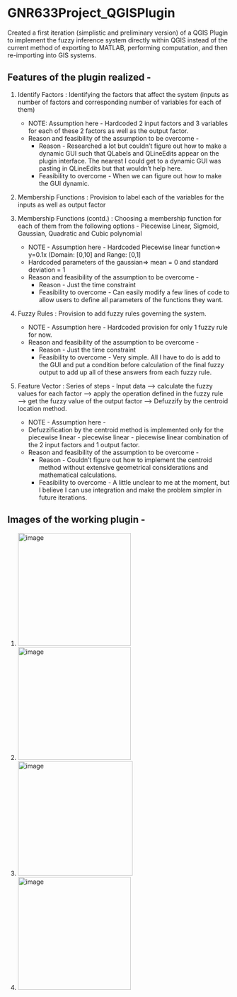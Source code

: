 # GNR633Project_QGISPlugin

Created a first iteration (simplistic and preliminary version) of a QGIS Plugin to implement the fuzzy inference system directly within QGIS instead of the current method of exporting to MATLAB, performing computation, and then re-importing into GIS systems.


## Features of the plugin realized - 

1. Identify Factors : Identifying the factors that affect the system (inputs as number of factors and corresponding number of variables for each of them)
   - NOTE: Assumption here - 
      Hardcoded 2 input factors and 3 variables for each of these 2 factors as well as the output factor.
   - Reason and feasibility of the assumption to be overcome -
     - Reason - Researched a lot but couldn’t figure out how to make a dynamic GUI such that QLabels and QLineEdits appear on the plugin interface. The nearest I could get to a dynamic GUI was pasting in QLineEdits but that wouldn’t help here.
     - Feasibility to overcome - When we can figure out how to make the GUI dynamic.
 
 2. Membership Functions : Provision to label each of the variables for the inputs as well as output factor 
 
 3. Membership Functions (contd.) : Choosing a membership function for each of them from the following options - Piecewise Linear, Sigmoid, Gaussian, Quadratic and Cubic polynomial
    - NOTE - Assumption here - 
      Hardcoded Piecewise linear function=> y=0.1x (Domain: [0,10] and Range: [0,1]
    - Hardcoded parameters of the gaussian=> mean = 0  and standard deviation = 1
    - Reason and feasibility of the assumption to be overcome -
      - Reason - Just the time constraint
      - Feasibility to overcome - Can easily modify a few lines of code to allow users to define all parameters of the functions they want.

4. Fuzzy Rules : Provision to add fuzzy rules governing the system.
   - NOTE - Assumption here - 
     Hardcoded provision for only 1 fuzzy rule for now.
   - Reason and feasibility of the assumption to be overcome -
     - Reason - Just the time constraint
     - Feasibility to overcome - Very simple. All I have to do is add to the GUI and put a condition before calculation of the final fuzzy output to add up all of these answers from each fuzzy rule.

5. Feature Vector : Series of steps - Input data —-> calculate the fuzzy values for each factor —-> apply the operation defined in the fuzzy rule —-> get the fuzzy value of the output factor —-> Defuzzify by the centroid location method.
   - NOTE - Assumption here - 
   - Defuzzification by the centroid method is implemented only for the piecewise linear - piecewise linear - piecewise linear combination of the 2 input factors and 1 output factor. 
   - Reason and feasibility of the assumption to be overcome -
     - Reason - Couldn’t figure out how to implement the centroid method without extensive geometrical considerations and mathematical calculations. 
     - Feasibility to overcome - A little unclear to me at the moment, but I believe I can use integration and make the problem simpler in future iterations.

## Images of the working plugin - 
1. <img width="255" alt="image" src="https://github.com/PrakritiShetty/GNR633Project_QGISPlugin/assets/73118229/6bef3afa-0737-4b1d-93a8-583791634231">
2. <img width="255" alt="image" src="https://github.com/PrakritiShetty/GNR633Project_QGISPlugin/assets/73118229/c447c87e-a2c9-42c4-9b80-e10642dce503">
3. <img width="259" alt="image" src="https://github.com/PrakritiShetty/GNR633Project_QGISPlugin/assets/73118229/2f4753e6-b5ad-4e2e-a38d-10c009ffc26e">
4. <img width="255" alt="image" src="https://github.com/PrakritiShetty/GNR633Project_QGISPlugin/assets/73118229/9ebc6238-5067-4494-94e2-6cdc1a2fd090">
 
